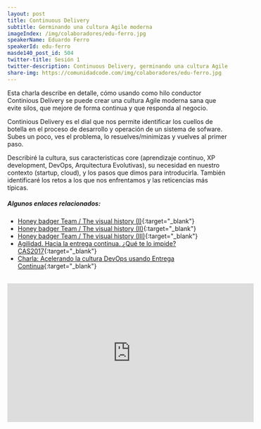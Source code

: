 ```yaml
---
layout: post
title: Continuous Delivery
subtitle: Germinando una cultura Agile moderna
imageIndex: /img/colaboradores/edu-ferro.jpg
speakerName: Eduardo Ferro
speakerId: edu-ferro
masde140_post_id: 504
twitter-title: Sesión 1
twitter-description: Continuous Delivery, germinando una cultura Agile moderna. Eduardo Ferro.
share-img: https://comunidadcode.com/img/colaboradores/edu-ferro.jpg
---
```


Esta charla describe en detalle, cómo usando como hilo conductor Continious Delivery se puede crear una cultura Agile moderna sana que evite silos, que mejore de forma continua y que responda al negocio.

Continious Delivery es el dial que nos permite identificar los cuellos de botella en el proceso de desarrollo y operación de un sistema de sofware. Subes un poco, ves el problema, lo resuelves/minimizas y vuelves al primer paso.

Describiré la cultura, sus caracteristicas core (aprendizaje continuo, XP development, DevOps, Arquitectura Evolutivas), su necesidad en nuestro contexto (startup, cloud), y los pasos que dimos para introducirla. También identificaré los retos a los que nos enfrentamos y las reticencias más típicas.

##### Algunos enlaces relacionados:

* [Honey badger Team / The visual history (I)](http://www.eferro.net/2017/07/honey-badger-team-visual-history.html){:target="_blank"}
* [Honey badger Team / The visual history (II)](http://www.eferro.net/2017/07/honey-badger-team-visual-history-ii.html){:target="_blank"}
* [Honey badger Team / The visual history (III)](http://www.eferro.net/2017/07/honey-badger-team-visual-history-iii.html){:target="_blank"}
* [Agilidad. Hacia la entrega continua. ¿Qué te lo impide? CAS2017](http://www.eferro.net/2017/11/agilidad-hacia-la-entrega-continua-que.html){:target="_blank"}
* [Charla: Acelerando la cultura DevOps usando Entrega Continua](http://www.eferro.net/2017/10/charla-acelerando-la-cultura-devops.html){:target="_blank"}

<br/>

<iframe class="youtube" width="560" height="315" src="https://www.youtube.com/embed/5wa9J7iXOh0" frameborder="0" allowfullscreen></iframe>
